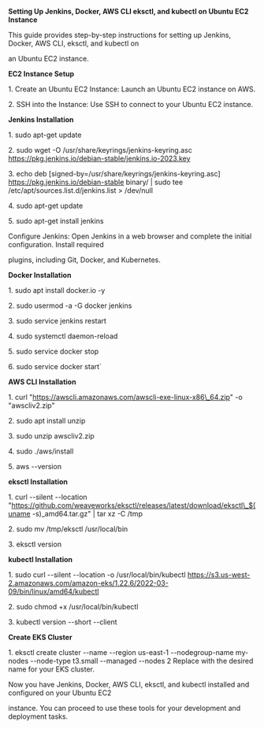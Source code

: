 

**Setting Up Jenkins, Docker, AWS CLI eksctl, and kubectl on Ubuntu EC2 Instance**

This guide provides step-by-step instructions for setting up Jenkins, Docker, AWS CLI, eksctl, and kubectl on

an Ubuntu EC2 instance.

**EC2 Instance Setup**

1\. Create an Ubuntu EC2 Instance: Launch an Ubuntu EC2 instance on AWS.

2\. SSH into the Instance: Use SSH to connect to your Ubuntu EC2 instance.

**Jenkins Installation**

1\. sudo apt-get update

2\. sudo wget -O /usr/share/keyrings/jenkins-keyring.asc https://pkg.jenkins.io/debian-stable/jenkins.io-2023.key

3\. echo deb [signed-by=/usr/share/keyrings/jenkins-keyring.asc] https://pkg.jenkins.io/debian-stable binary/ | sudo tee /etc/apt/sources.list.d/jenkins.list > /dev/null

4\. sudo apt-get update

5\. sudo apt-get install jenkins

Configure Jenkins: Open Jenkins in a web browser and complete the initial configuration. Install required

plugins, including Git, Docker, and Kubernetes.

**Docker Installation**

1\. sudo apt install docker.io -y

2\. sudo usermod -a -G docker jenkins

3\. sudo service jenkins restart

4\. sudo systemctl daemon-reload

5\. sudo service docker stop

6\. sudo service docker start`



**AWS CLI Installation**

1\. curl "https://awscli.amazonaws.com/awscli-exe-linux-x86\_64.zip" -o "awscliv2.zip"

2\. sudo apt install unzip

3\. sudo unzip awscliv2.zip

4\. sudo ./aws/install

5\. aws --version

**eksctl Installation**

1\. curl --silent --location "https://github.com/weaveworks/eksctl/releases/latest/download/eksctl\_$(uname -s)\_amd64.tar.gz" | tar xz -C /tmp

2\. sudo mv /tmp/eksctl /usr/local/bin

3\. eksctl version

**kubectl Installation**

1\. sudo curl --silent --location -o /usr/local/bin/kubectl https://s3.us-west-2.amazonaws.com/amazon-eks/1.22.6/2022-03-09/bin/linux/amd64/kubectl

2\. sudo chmod +x /usr/local/bin/kubectl

3\. kubectl version --short --client

**Create EKS Cluster**

1\. eksctl create cluster --name <Cluster-Name> --region us-east-1 --nodegroup-name my-nodes --node-type t3.small --managed --nodes 2
Replace with the desired name for your EKS cluster.

Now you have Jenkins, Docker, AWS CLI, eksctl, and kubectl installed and configured on your Ubuntu EC2

instance. You can proceed to use these tools for your development and deployment tasks.


